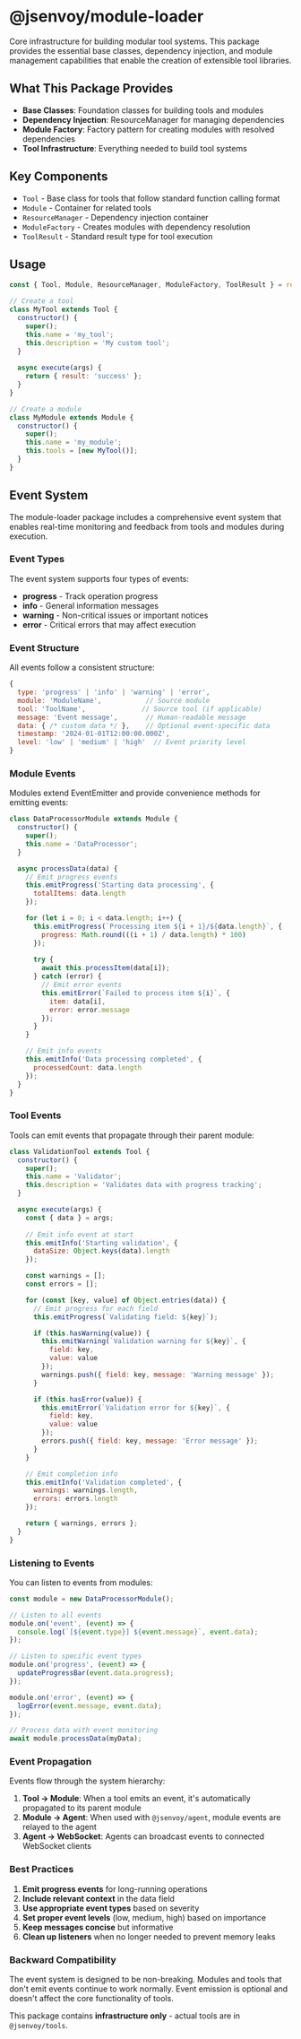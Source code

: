 # @jsenvoy/module-loader

Core infrastructure for building modular tool systems. This package provides the essential base classes, dependency injection, and module management capabilities that enable the creation of extensible tool libraries.

## What This Package Provides

- **Base Classes**: Foundation classes for building tools and modules
- **Dependency Injection**: ResourceManager for managing dependencies
- **Module Factory**: Factory pattern for creating modules with resolved dependencies
- **Tool Infrastructure**: Everything needed to build tool systems

## Key Components

- `Tool` - Base class for tools that follow standard function calling format
- `Module` - Container for related tools  
- `ResourceManager` - Dependency injection container
- `ModuleFactory` - Creates modules with dependency resolution
- `ToolResult` - Standard result type for tool execution

## Usage

```javascript
const { Tool, Module, ResourceManager, ModuleFactory, ToolResult } = require('@jsenvoy/module-loader');

// Create a tool
class MyTool extends Tool {
  constructor() {
    super();
    this.name = 'my_tool';
    this.description = 'My custom tool';
  }
  
  async execute(args) {
    return { result: 'success' };
  }
}

// Create a module
class MyModule extends Module {
  constructor() {
    super();
    this.name = 'my_module';
    this.tools = [new MyTool()];
  }
}
```

## Event System

The module-loader package includes a comprehensive event system that enables real-time monitoring and feedback from tools and modules during execution.

### Event Types

The event system supports four types of events:

- **progress** - Track operation progress
- **info** - General information messages
- **warning** - Non-critical issues or important notices
- **error** - Critical errors that may affect execution

### Event Structure

All events follow a consistent structure:

```javascript
{
  type: 'progress' | 'info' | 'warning' | 'error',
  module: 'ModuleName',           // Source module
  tool: 'ToolName',              // Source tool (if applicable)
  message: 'Event message',       // Human-readable message
  data: { /* custom data */ },    // Optional event-specific data
  timestamp: '2024-01-01T12:00:00.000Z',
  level: 'low' | 'medium' | 'high'  // Event priority level
}
```

### Module Events

Modules extend EventEmitter and provide convenience methods for emitting events:

```javascript
class DataProcessorModule extends Module {
  constructor() {
    super();
    this.name = 'DataProcessor';
  }

  async processData(data) {
    // Emit progress events
    this.emitProgress('Starting data processing', { 
      totalItems: data.length 
    });

    for (let i = 0; i < data.length; i++) {
      this.emitProgress(`Processing item ${i + 1}/${data.length}`, {
        progress: Math.round(((i + 1) / data.length) * 100)
      });
      
      try {
        await this.processItem(data[i]);
      } catch (error) {
        // Emit error events
        this.emitError(`Failed to process item ${i}`, {
          item: data[i],
          error: error.message
        });
      }
    }

    // Emit info events
    this.emitInfo('Data processing completed', {
      processedCount: data.length
    });
  }
}
```

### Tool Events

Tools can emit events that propagate through their parent module:

```javascript
class ValidationTool extends Tool {
  constructor() {
    super();
    this.name = 'Validator';
    this.description = 'Validates data with progress tracking';
  }

  async execute(args) {
    const { data } = args;
    
    // Emit info event at start
    this.emitInfo('Starting validation', { 
      dataSize: Object.keys(data).length 
    });

    const warnings = [];
    const errors = [];

    for (const [key, value] of Object.entries(data)) {
      // Emit progress for each field
      this.emitProgress(`Validating field: ${key}`);

      if (this.hasWarning(value)) {
        this.emitWarning(`Validation warning for ${key}`, {
          field: key,
          value: value
        });
        warnings.push({ field: key, message: 'Warning message' });
      }

      if (this.hasError(value)) {
        this.emitError(`Validation error for ${key}`, {
          field: key,
          value: value
        });
        errors.push({ field: key, message: 'Error message' });
      }
    }

    // Emit completion info
    this.emitInfo('Validation completed', {
      warnings: warnings.length,
      errors: errors.length
    });

    return { warnings, errors };
  }
}
```

### Listening to Events

You can listen to events from modules:

```javascript
const module = new DataProcessorModule();

// Listen to all events
module.on('event', (event) => {
  console.log(`[${event.type}] ${event.message}`, event.data);
});

// Listen to specific event types
module.on('progress', (event) => {
  updateProgressBar(event.data.progress);
});

module.on('error', (event) => {
  logError(event.message, event.data);
});

// Process data with event monitoring
await module.processData(myData);
```

### Event Propagation

Events flow through the system hierarchy:

1. **Tool → Module**: When a tool emits an event, it's automatically propagated to its parent module
2. **Module → Agent**: When used with `@jsenvoy/agent`, module events are relayed to the agent
3. **Agent → WebSocket**: Agents can broadcast events to connected WebSocket clients

### Best Practices

1. **Emit progress events** for long-running operations
2. **Include relevant context** in the data field
3. **Use appropriate event types** based on severity
4. **Set proper event levels** (low, medium, high) based on importance
5. **Keep messages concise** but informative
6. **Clean up listeners** when no longer needed to prevent memory leaks

### Backward Compatibility

The event system is designed to be non-breaking. Modules and tools that don't emit events continue to work normally. Event emission is optional and doesn't affect the core functionality of tools.

This package contains **infrastructure only** - actual tools are in `@jsenvoy/tools`.